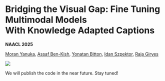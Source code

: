 # Bridging the Visual Gap: Fine Tuning Multimodal Models <br /> With Knowledge Adapted Captions

**NAACL 2025** 

<a href="https://scholar.google.com/citations?user=ZsXf6OMAAAAJ&hl=en">Moran Yanuka</a>,
<a href="https://assafbk.github.io/website/">Assaf Ben-Kish</a>,
<a href="https://yonatanbitton.github.io/">Yonatan Bitton</a>,
<a href="https://sites.google.com/site/idanszpektor">Idan Szpektor</a>,
<a href="https://www.giryes.sites.tau.ac.il/">Raja Giryes</a>


<!-- [Project Page](https://moranyanuka.github.io/icc/) &nbsp; &nbsp; [Paper](https://arxiv.org/abs/2403.01306) -->

<!-- <a href="https://moranyanuka.github.io/icc/"><img src="https://img.shields.io/static/v1?label=Project&message=Website&color=blue"></a> -->

<a href="https://arxiv.org/abs/2411.09018"><img src="https://img.shields.io/badge/arXiv-2411.09018-b31b1b.svg"></a>

We will publish the code in the near future. Stay tuned!